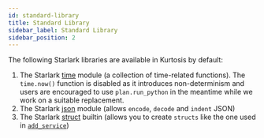 ```yaml
---
id: standard-library
title: Standard Library
sidebar_label: Standard Library
sidebar_position: 2
---
```


The following Starlark libraries are available in Kurtosis by default:

1. The Starlark [time](https://github.com/google/starlark-go/blob/master/lib/time/time.go#L18-L52) module (a collection of time-related functions). The `time.now()` function is disabled as it introduces non-determinism and users are encouraged to use `plan.run_python` in the meantime while we work on a suitable replacement.
2. The Starlark [json](https://github.com/google/starlark-go/blob/master/lib/json/json.go#L28-L74) module (allows `encode`, `decode` and `indent` JSON)
3. The Starlark [struct](https://github.com/google/starlark-go/blob/master/starlarkstruct/struct.go) builtin (allows you to create `structs` like the one used in [`add_service`][add-service-reference])

<!--------------------------------------- ONLY LINKS BELOW HERE -------------------------------->
[add-service-reference]: ./plan.md#add_services
